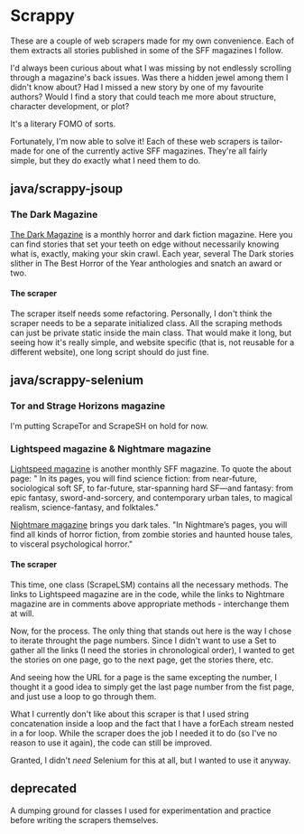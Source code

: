 # Scrappy

These are a couple of web scrapers made for my own convenience. Each of them extracts all stories published in some of the SFF magazines I follow.


I'd always been curious about what I was missing by not endlessly scrolling through a magazine's back issues. Was there a hidden jewel among them I didn't know about? Had I missed a new story by one of my favourite authors? Would I find a story that could teach me more about structure, character development, or plot?

It's a literary FOMO of sorts.

Fortunately, I'm now able to solve it! Each of these web scrapers is tailor-made for one of the currently active SFF magazines. They're all fairly simple, but they do exactly what I need them to do.

## java/scrappy-jsoup 

### The Dark Magazine

[The Dark Magazine](http://thedarkmagazine.com) is a monthly horror and dark fiction magazine. Here you can find stories that set your teeth on edge without necessarily knowing what is, exactly, making your skin crawl. Each year, several The Dark stories slither in The Best Horror of the Year anthologies and snatch an award or two.

#### The scraper

The scraper itself needs some refactoring. Personally, I don't think the scraper needs to be a separate initialized class. All the scraping methods can just be private static inside the main class. That would make it long, but seeing how it's really simple, and website specific (that is, not reusable for a different website), one long script should do just fine.

## java/scrappy-selenium

### Tor and Strage Horizons magazine

I'm putting ScrapeTor and ScrapeSH on hold for now.

### Lightspeed magazine & Nightmare magazine

[Lightspeed magazine](http://www.lightspeedmagazine.com/) is another monthly SFF magazine. To quote the about page: " In its pages, you will find science fiction: from near-future, sociological soft SF, to far-future, star-spanning hard SF—and fantasy: from epic fantasy, sword-and-sorcery, and contemporary urban tales, to magical realism, science-fantasy, and folktales."

[Nightmare magazine](http://www.nightmare-magazine.com/) brings you dark tales. "In Nightmare’s pages, you will find all kinds of horror fiction, from zombie stories and haunted house tales, to visceral psychological horror."

#### The scraper

This time, one class (ScrapeLSM) contains all the necessary methods. The links to Lightspeed magazine are in the code, while the links to Nightmare magazine are in comments above appropriate methods - interchange them at will. 

Now, for the process. The only thing that stands out here is the way I chose to iterate throught the page numbers. Since I didn't want to use a Set to gather all the links (I need the stories in chronological order), I wanted to get the stories on one page, go to the next page, get the stories there, etc. 

And seeing how the URL for a page is the same excepting the number, I thought it a good idea to simply get the last page number from the fist page, and just use a loop to go through them. 

What I currently don't like about this scraper is that I used string concatenation inside a loop and the fact that I have a forEach stream nested in a for loop. While the scraper does the job I needed it to do (so I've no reason to use it again), the code can still be improved.

Granted, I didn't *need* Selenium for this at all, but I wanted to use it anyway.

## deprecated

A dumping ground for classes I used for experimentation and practice before writing the scrapers themselves.
